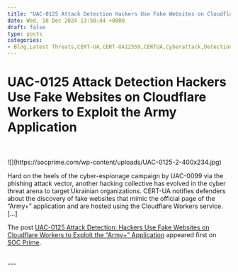 ```yaml
---
title: "UAC-0125 Attack Detection Hackers Use Fake Websites on Cloudflare Workers to Exploit the Army Application"
date: Wed, 18 Dec 2024 13:50:44 +0000
draft: false
type: posts
categories: 
- Blog,Latest Threats,CERT-UA,CERT-UA12559,CERTUA,Cyberattack,Detection Content,Malware,Sigma,SOC Prime Platform,Threat Detection Marketplace,Threat Hunting Content
---
```

# UAC-0125 Attack Detection Hackers Use Fake Websites on Cloudflare Workers to Exploit the Army Application

<br/>

<br/>
![](https://socprime.com/wp-content/uploads/UAC-0125-2-400x234.jpg)

Hard on the heels of the cyber-espionage campaign by UAC-0099 via the phishing attack vector, another hacking collective has evolved in the cyber threat arena to target Ukrainian organizations. CERT-UA notifies defenders about the discovery of fake websites that mimic the official page of the “Army+” application and are hosted using the Cloudflare Workers service. \[…\]

The post [UAC-0125 Attack Detection: Hackers Use Fake Websites on Cloudflare Workers to Exploit the “Army+” Application](https://socprime.com/blog/uac-0125-attacks-against-ukraine-detection/) appeared first on [SOC Prime](https://socprime.com).

<br/>
---
